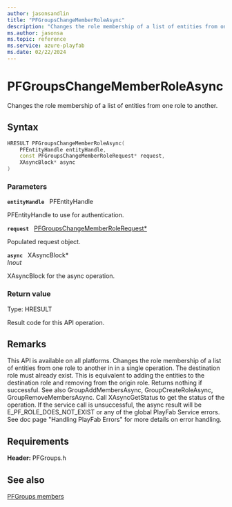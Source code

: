 ```yaml
---
author: jasonsandlin
title: "PFGroupsChangeMemberRoleAsync"
description: "Changes the role membership of a list of entities from one role to another."
ms.author: jasonsa
ms.topic: reference
ms.service: azure-playfab
ms.date: 02/22/2024
---
```


# PFGroupsChangeMemberRoleAsync  

Changes the role membership of a list of entities from one role to another.  

## Syntax  
  
```cpp
HRESULT PFGroupsChangeMemberRoleAsync(  
    PFEntityHandle entityHandle,  
    const PFGroupsChangeMemberRoleRequest* request,  
    XAsyncBlock* async  
)  
```  
  
### Parameters  
  
**`entityHandle`** &nbsp; PFEntityHandle  
  
PFEntityHandle to use for authentication.  
  
**`request`** &nbsp; [PFGroupsChangeMemberRoleRequest*](../../pfgroupstypes/structs/pfgroupschangememberrolerequest.md)  
  
Populated request object.  
  
**`async`** &nbsp; XAsyncBlock*  
*_Inout_*  
  
XAsyncBlock for the async operation.  
  
  
### Return value
Type: HRESULT
  
Result code for this API operation.
  
## Remarks  
  
This API is available on all platforms. Changes the role membership of a list of entities from one role to another in in a single operation. The destination role must already exist. This is equivalent to adding the entities to the destination role and removing from the origin role. Returns nothing if successful. See also GroupAddMembersAsync, GroupCreateRoleAsync, GroupRemoveMembersAsync. Call XAsyncGetStatus to get the status of the operation. If the service call is unsuccessful, the async result will be E_PF_ROLE_DOES_NOT_EXIST or any of the global PlayFab Service errors. See doc page "Handling PlayFab Errors" for more details on error handling.
  
## Requirements  
  
**Header:** PFGroups.h
  
## See also  
[PFGroups members](../pfgroups_members.md)  

  
  
